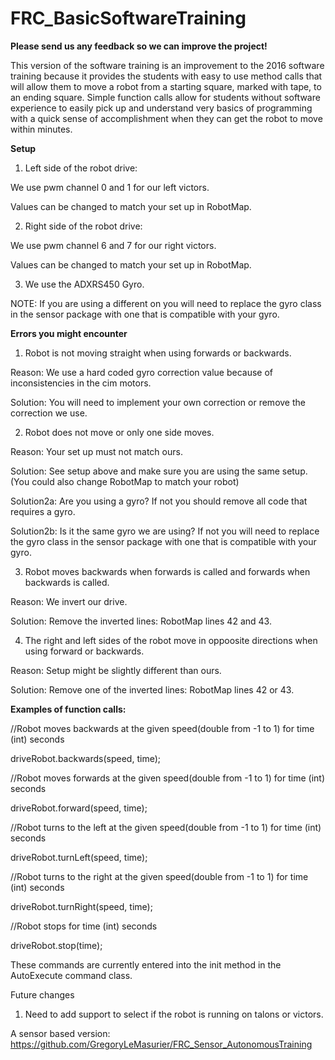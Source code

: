 # FRC_BasicSoftwareTraining

**Please send us any feedback so we can improve the project!**

This version of the software training is an improvement to the 2016 software training because it provides the students with easy to use
method calls that will allow them to move a robot from a starting square, marked with tape, to an ending square. Simple function calls
allow for students without software experience to easily pick up and understand very basics of programming with a quick sense of
accomplishment when they can get the robot to move within minutes. 

**Setup**
1. Left side of the robot drive:

We use pwm channel 0 and 1 for our left victors.

Values can be changed to match your set up in RobotMap.

2. Right side of the robot drive:

We use pwm channel 6 and 7 for our right victors.

Values can be changed to match your set up in RobotMap.

3. We use the ADXRS450 Gyro. 

NOTE: If you are using a different on you will need to replace the gyro class in the sensor package with one that is compatible with your gyro.

**Errors you might encounter**

1. Robot is not moving straight when using forwards or backwards. 

Reason: We use a hard coded gyro correction value because of inconsistencies in the cim motors.
  
Solution: You will need to implement your own correction or remove the correction we use.

2. Robot does not move or only one side moves.

Reason: Your set up must not match ours.

Solution: See setup above and make sure you are using the same setup. (You could also change RobotMap to match your robot)

Solution2a: Are you using a gyro? If not you should remove all code that requires a gyro.

Solution2b: Is it the same gyro we are using? If not you will need to replace the gyro class in the sensor package with one that is compatible with your gyro.

3. Robot moves backwards when forwards is called and forwards when backwards is called.

Reason: We invert our drive.

Solution: Remove the inverted lines: RobotMap lines 42 and 43.

4. The right and left sides of the robot move in oppoosite directions when using forward or backwards.

Reason: Setup might be slightly different than ours.

Solution: Remove one of the inverted lines: RobotMap lines 42 or 43.

**Examples of function calls:**

//Robot moves backwards at the given speed(double from -1 to 1) for time (int) seconds

driveRobot.backwards(speed, time);
  
//Robot moves forwards at the given speed(double from -1 to 1) for time (int) seconds

driveRobot.forward(speed, time); 
  
//Robot turns to the left at the given speed(double from -1 to 1) for time (int) seconds

driveRobot.turnLeft(speed, time);
  
//Robot turns to the right at the given speed(double from -1 to 1) for time (int) seconds

driveRobot.turnRight(speed, time);
  
//Robot stops for time (int) seconds

driveRobot.stop(time);            
  
These commands are currently entered into the init method in the AutoExecute command class.
  
  Future changes
  1. Need to add support to select if the robot is running on talons or victors.
  
  A sensor based version: https://github.com/GregoryLeMasurier/FRC_Sensor_AutonomousTraining
